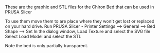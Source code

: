 These are the graphic and STL files for the Chiron Bed that can be used in PRUSA Slicer

To use them move them to are place where they won't get lost or replaced on your hard drive.
Run PRUSA Slicer - Printer Settings --> General --> Bed Shape --> Set
In the dialog window, Load Texture and select the SVG file
Select Load Model and select the STL

Note the bed is only partially transparent.
